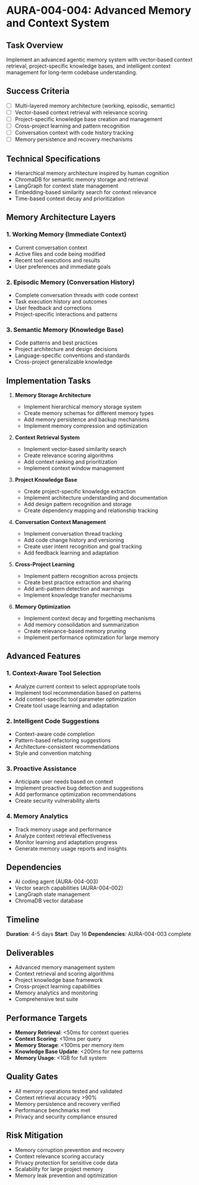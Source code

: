 # AURA-004-004: Advanced Memory and Context System

## Task Overview
Implement an advanced agentic memory system with vector-based context retrieval, project-specific knowledge bases, and intelligent context management for long-term codebase understanding.

## Success Criteria
- [ ] Multi-layered memory architecture (working, episodic, semantic)
- [ ] Vector-based context retrieval with relevance scoring
- [ ] Project-specific knowledge base creation and management
- [ ] Cross-project learning and pattern recognition
- [ ] Conversation context with code history tracking
- [ ] Memory persistence and recovery mechanisms

## Technical Specifications
- Hierarchical memory architecture inspired by human cognition
- ChromaDB for semantic memory storage and retrieval
- LangGraph for context state management
- Embedding-based similarity search for context relevance
- Time-based context decay and prioritization

## Memory Architecture Layers

### 1. Working Memory (Immediate Context)
- Current conversation context
- Active files and code being modified
- Recent tool executions and results
- User preferences and immediate goals

### 2. Episodic Memory (Conversation History)
- Complete conversation threads with code context
- Task execution history and outcomes
- User feedback and corrections
- Project-specific interactions and patterns

### 3. Semantic Memory (Knowledge Base)
- Code patterns and best practices
- Project architecture and design decisions
- Language-specific conventions and standards
- Cross-project generalizable knowledge

## Implementation Tasks
1. **Memory Storage Architecture**
   - Implement hierarchical memory storage system
   - Create memory schemas for different memory types
   - Add memory persistence and backup mechanisms
   - Implement memory compression and optimization

2. **Context Retrieval System**
   - Implement vector-based similarity search
   - Create relevance scoring algorithms
   - Add context ranking and prioritization
   - Implement context window management

3. **Project Knowledge Base**
   - Create project-specific knowledge extraction
   - Implement architecture understanding and documentation
   - Add design pattern recognition and storage
   - Create dependency mapping and relationship tracking

4. **Conversation Context Management**
   - Implement conversation thread tracking
   - Add code change history and versioning
   - Create user intent recognition and goal tracking
   - Add feedback learning and adaptation

5. **Cross-Project Learning**
   - Implement pattern recognition across projects
   - Create best practice extraction and sharing
   - Add anti-pattern detection and warnings
   - Implement knowledge transfer mechanisms

6. **Memory Optimization**
   - Implement context decay and forgetting mechanisms
   - Add memory consolidation and summarization
   - Create relevance-based memory pruning
   - Implement performance optimization for large memory

## Advanced Features

### 1. Context-Aware Tool Selection
- Analyze current context to select appropriate tools
- Implement tool recommendation based on patterns
- Add context-specific tool parameter optimization
- Create tool usage learning and adaptation

### 2. Intelligent Code Suggestions
- Context-aware code completion
- Pattern-based refactoring suggestions
- Architecture-consistent recommendations
- Style and convention matching

### 3. Proactive Assistance
- Anticipate user needs based on context
- Implement proactive bug detection and suggestions
- Add performance optimization recommendations
- Create security vulnerability alerts

### 4. Memory Analytics
- Track memory usage and performance
- Analyze context retrieval effectiveness
- Monitor learning and adaptation progress
- Generate memory usage reports and insights

## Dependencies
- AI coding agent (AURA-004-003)
- Vector search capabilities (AURA-004-002)
- LangGraph state management
- ChromaDB vector database

## Timeline
**Duration**: 4-5 days
**Start**: Day 16
**Dependencies**: AURA-004-003 complete

## Deliverables
- Advanced memory management system
- Context retrieval and scoring algorithms
- Project knowledge base framework
- Cross-project learning capabilities
- Memory analytics and monitoring
- Comprehensive test suite

## Performance Targets
- **Memory Retrieval**: <50ms for context queries
- **Context Scoring**: <10ms per query
- **Memory Storage**: <100ms per memory item
- **Knowledge Base Update**: <200ms for new patterns
- **Memory Usage**: <1GB for full system

## Quality Gates
- All memory operations tested and validated
- Context retrieval accuracy >90%
- Memory persistence and recovery verified
- Performance benchmarks met
- Privacy and security compliance ensured

## Risk Mitigation
- Memory corruption prevention and recovery
- Context relevance scoring accuracy
- Privacy protection for sensitive code data
- Scalability for large project memory
- Memory leak prevention and optimization